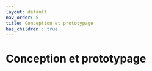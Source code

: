 ```yaml
---
layout: default
nav_order: 5
title: Conception et prototypage
has_children : true
---
```


# Conception et prototypage